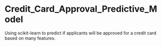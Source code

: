 # Credit_Card_Approval_Predictive_Model
Using scikit-learn to predict if applicants will be approved for a credit card based on many features. 
